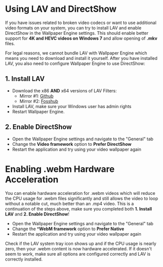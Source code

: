 # Using LAV and DirectShow
If you have issues related to broken video codecs or want to use additional video formats on your system, you can try to install LAV and enable DirectShow in the Wallpaper Engine settings. This should enable better support for **4K and HEVC videos on Windows 7** and allow opening of **.mkv** files. 

For legal reasons, we cannot bundle LAV with Wallpaper Engine which means you need to download and install it yourself. After you have installed LAV, you also need to configure Wallpaper Engine to use DirectShow:

## 1. Install LAV
* Download the x86 **AND** x64 versions of LAV Filters:
  * Mirror #1: [Github](https://github.com/Nevcairiel/LAVFilters/releases)
  * Mirror #2: [Fosshub](https://www.fosshub.com/LAV-Filters.html)
* Install LAV, make sure your Windows user has admin rights
* Restart Wallpaper Engine.

## 2. Enable DirectShow
* Open the Wallpaper Engine settings and navigate to the "General" tab
* Change the **Video framework** option to **Prefer DirectShow**
* Restart the application and try using your video wallpaper again

# Enabling .webm Hardware Acceleration
You can enable hardware acceleration for .webm videos which will reduce the CPU usage for .webm files significantly and still allows the video to loop without a notable cut, much better than an .mp4 video. This is a continuation of the steps above, make sure you completed both **1. Install LAV** and **2. Enable DirectShow**!
* Open the Wallpaper Engine settings and navigate to the "General" tab
* Change the ***WebM framework** option to **Prefer Native**
* Restart the application and try using your video wallpaper again

Check if the LAV system tray icon shows up and if the CPU usage is nearly zero, then your .webm content is now hardware accelerated. If it doesn't seem to work, make sure all options are configured correctly and LAV is correctly installed.